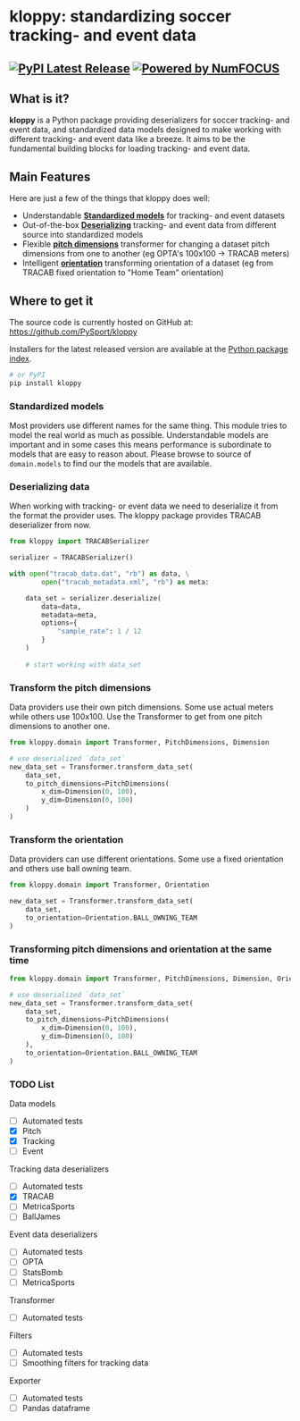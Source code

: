 # kloppy: standardizing soccer tracking- and event data
[![PyPI Latest Release](https://img.shields.io/pypi/v/kloppy.svg)](https://pypi.org/project/kloppy/)
[![Powered by NumFOCUS](https://img.shields.io/badge/powered%20by-PySport-orange.svg?style=flat&colorA=104467&colorB=007D8A)](https://pysport.org)
--------
## What is it?

**kloppy** is a Python package providing deserializers for soccer tracking- and event data, and
standardized data models designed to make working with different tracking- and event data like
a breeze. It aims to be the fundamental building blocks for loading tracking- and event data.

## Main Features
Here are just a few of the things that kloppy does well:
- Understandable [**Standardized models**](#models) for tracking- and event datasets
- Out-of-the-box [**Deserializing**](#deserializing) tracking- and event data from different source into standardized models
- Flexible [**pitch dimensions**](#pitch-dimensions) transformer for changing a dataset pitch dimensions from one to another (eg OPTA's 100x100 -> TRACAB meters)
- Intelligent [**orientation**](#orientation) transforming orientation of a dataset (eg from TRACAB fixed orientation to "Home Team" orientation)

## Where to get it
The source code is currently hosted on GitHub at:
https://github.com/PySport/kloppy

Installers for the latest released version are available at the [Python
package index](https://pypi.org/project/kloppy).

```sh
# or PyPI
pip install kloppy
```

### <a name="models"></a>Standardized models
Most providers use different names for the same thing. This module tries to model the real world as much as possible.
Understandable models are important and in some cases this means performance is subordinate to models that are easy to 
reason about. Please browse to source of `domain.models` to find our the models that are available.

### <a name="deserializing"></a>Deserializing data
When working with tracking- or event data we need to deserialize it from the format the provider uses.
The kloppy package provides TRACAB deserializer from now.
```python
from kloppy import TRACABSerializer

serializer = TRACABSerializer()

with open("tracab_data.dat", "rb") as data, \
        open("tracab_metadata.xml", "rb") as meta:

    data_set = serializer.deserialize(
        data=data,
        metadata=meta,
        options={
            "sample_rate": 1 / 12
        }
    )
    
    # start working with data_set
```

### <a name="pitch-dimensions"></a>Transform the pitch dimensions
Data providers use their own pitch dimensions. Some use actual meters while others use 100x100. Use the Transformer to get from one pitch dimensions to another one.
```python
from kloppy.domain import Transformer, PitchDimensions, Dimension

# use deserialized `data_set`
new_data_set = Transformer.transform_data_set(
    data_set,
    to_pitch_dimensions=PitchDimensions(
        x_dim=Dimension(0, 100),
        y_dim=Dimension(0, 100)
    )
)
```


### <a name="orientation"></a>Transform the orientation
Data providers can use different orientations. Some use a fixed orientation and others use ball owning team.


```python
from kloppy.domain import Transformer, Orientation

new_data_set = Transformer.transform_data_set(
    data_set,
    to_orientation=Orientation.BALL_OWNING_TEAM
)
```

### Transforming pitch dimensions and orientation at the same time
```python
from kloppy.domain import Transformer, PitchDimensions, Dimension, Orientation

# use deserialized `data_set`
new_data_set = Transformer.transform_data_set(
    data_set,
    to_pitch_dimensions=PitchDimensions(
        x_dim=Dimension(0, 100),
        y_dim=Dimension(0, 100)
    ),
    to_orientation=Orientation.BALL_OWNING_TEAM
)
```




### TODO List
Data models
- [ ] Automated tests
- [x] Pitch
- [x] Tracking
- [ ] Event

Tracking data deserializers
- [ ] Automated tests
- [x] TRACAB
- [ ] MetricaSports
- [ ] BallJames

Event data deserializers
- [ ] Automated tests
- [ ] OPTA
- [ ] StatsBomb
- [ ] MetricaSports

Transformer
- [ ] Automated tests

Filters
- [ ] Automated tests
- [ ] Smoothing filters for tracking data

Exporter
- [ ] Automated tests
- [ ] Pandas dataframe
